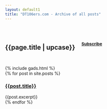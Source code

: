 ```yaml
---
layout: default1
title: "DT106ers.com - Archive of all posts"
---
```

<div class="dark grey" style="padding: 30px 0 30px 0;">
	<div class="row">
		<div class="small-12 small-centered columns">
			<h2 class="text-center title-section-1">{{page.title | upcase}}</h2>
			<h3 class="text-center title-section-s "><small><a class=" quiet" href="{{ "/feed.xml" | prepend: site.baseurl }}">Subscribe</a></small></h3>
		</div>
	</div>
</div>
<div class="row">
	<div class="column">
		{% include gads.html %}
	</div>
</div>
{% for post in site.posts  %}
<div class="row">  	  
	  <div class="small-centered small-12 large-8 columns end">
	    <article class="post-content">
		<h3 class="text-center"><a href="{{post.url | prepend: site.baseurl }}">{{post.title}}</a></h3>
	    	{{post.excerpt}}
	    </article>
		<hr />
	  </div>
</div>
{% endfor %}